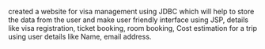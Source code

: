 created a website for visa management using JDBC which will help to store the data from the user and make user friendly interface using JSP, details like visa registration, ticket booking, room booking, Cost estimation for a trip using user details like Name, email address.
